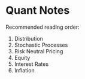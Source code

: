 # Quant Notes

Recommended reading order:
1. Distribution
2. Stochastic Processes
3. Risk Neutral Pricing
4. Equity
5. Interest Rates
6. Inflation
